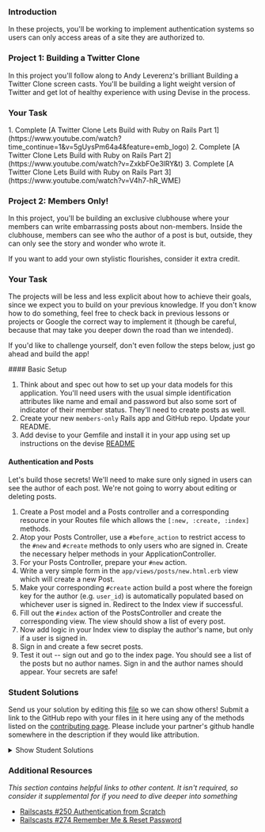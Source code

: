 ### Introduction

In these projects, you'll be working to implement authentication systems so users can only access areas of a site they are authorized to.

### Project 1: Building a Twitter Clone

In this project you'll follow along to Andy Leverenz's brilliant Building a Twitter Clone screen casts. You'll be building a light weight version of Twitter and get lot of healthy experience with using Devise in the process.

### Your Task

<div class="lesson-content__panel" markdown="1">
  1. Complete [A Twitter Clone Lets Build with Ruby on Rails Part 1](https://www.youtube.com/watch?time_continue=1&v=5gUysPm64a4&feature=emb_logo)
  2. Complete [A Twitter Clone Lets Build with Ruby on Rails Part 2](https://www.youtube.com/watch?v=ZxkbFOe3lRY&t)
  3. Complete [A Twitter Clone Lets Build with Ruby on Rails Part 3](https://www.youtube.com/watch?v=V4h7-hR_WME)
</div>

### Project 2: Members Only!

In this project, you'll be building an exclusive clubhouse where your members can write embarrassing posts about non-members.  Inside the clubhouse, members can see who the author of a post is but, outside, they can only see the story and wonder who wrote it.

If you want to add your own stylistic flourishes, consider it extra credit.

### Your Task

The projects will be less and less explicit about how to achieve their goals, since we expect you to build on your previous knowledge.  If you don't know how to do something, feel free to check back in previous lessons or projects or Google the correct way to implement it (though be careful, because that may take you deeper down the road than we intended).

If you'd like to challenge yourself, don't even follow the steps below, just go ahead and build the app!

<div class="lesson-content__panel" markdown="1">
#### Basic Setup

1. Think about and spec out how to set up your data models for this application.  You'll need users with the usual simple identification attributes like name and email and password but also some sort of indicator of their member status.  They'll need to create posts as well.
2. Create your new `members-only` Rails app and GitHub repo.  Update your README.
3. Add devise to your Gemfile and install it in your app using set up instructions on the devise [README](https://github.com/heartcombo/devise)

#### Authentication and Posts

Let's build those secrets!  We'll need to make sure only signed in users can see the author of each post.  We're not going to worry about editing or deleting posts.

1. Create a Post model and a Posts controller and a corresponding resource in your Routes file which allows the `[:new, :create, :index]` methods.
2. Atop your Posts Controller, use a `#before_action` to restrict access to the `#new` and `#create` methods to only users who are signed in. Create the necessary helper methods in your ApplicationController.
3. For your Posts Controller, prepare your `#new` action.
4. Write a very simple form in the `app/views/posts/new.html.erb` view which will create a new Post.
5. Make your corresponding `#create` action build a post where the foreign key for the author (e.g. `user_id`) is automatically populated based on whichever user is signed in.  Redirect to the Index view if successful.
6. Fill out the `#index` action of the PostsController and create the corresponding view.  The view should show a list of every post.
7. Now add logic in your Index view to display the author's name, but only if a user is signed in.
8. Sign in and create a few secret posts.
9. Test it out -- sign out and go to the index page.  You should see a list of the posts but no author names.  Sign in and the author names should appear.  Your secrets are safe!


</div>

### Student Solutions
Send us your solution by editing this [file](https://github.com/TheOdinProject/curriculum/blob/master/rails_programming/forms_and_authentication/project_auth.md) so we can show others! Submit a link to the GitHub repo with your files in it here using any of the methods listed on the [contributing page](http://github.com/TheOdinProject/curriculum/blob/master/contributing.md).  Please include your partner's github handle somewhere in the description if they would like attribution.

<details markdown="block">
  <summary> Show Student Solutions </summary>

* Add your solution below this line!
* [James's Solution](https://github.com/jegrieve/Members-Only)
* [Haroon Abdulrazaq's Solution](https://github.com/Haroonabdulrazaq/members-only)
* [Tilda Udufo's Solution](https://github.com/TildaDares/members-only) - [View in Browser](https://infinite-eyrie-03989.herokuapp.com/)
* [Kfollen93's Solution](https://github.com/Kfollen93/members-only)
* [Darren's Solution](https://github.com/DarrenLo0530/exclusive-chat)
* [Mikey Esteban's Solution](https://github.com/Mikey-Esteban/members-only) - [View in Browser](https://enigmatic-shelf-87497.herokuapp.com/)
* [Axel Lopez's Solution](https://github.com/lopezaxel/members-only)
* [Sam Eff's Solution](https://github.com/SamEff/members-only)
* [Uduak Essien's Solution](https://github.com/acushlakoncept/members-only) - [View in Browser](https://twitarclone.herokuapp.com/)
* [JvPelai's Solution](https://github.com/JvPelai/weirdo-club) - [Heroku](https://sheltered-sea-61489.herokuapp.com/)
* [Saul-Good-Homie's](https://github.com/Saul-Good-Homie/SkolBook) - [View in Browser](https://tranquil-castle-04083.herokuapp.com/)
* [irlgabriel's Solution](https://github.com/irlgabriel/members_only) - [View in Browser](https://vast-falls-60285.herokuapp.com/)
* [Christian's Solution](https://github.com/rueeazy/members-only)
* [jodokusquack's Solution](https://github.com/jodokusquack/members-only)
* [Grant Cottle's Solution](https://github.com/grantmaster89/members_only) - [Heroku](https://agile-anchorage-41907.herokuapp.com/)
* [Nestor-c's Solution](https://github.com/nestor-c/Clubhouse)
* [Olugbade Olalekan's Solution](https://github.com/gbadesimple/members-only)
* [Lucas Bide's Solution](https://github.com/Lucas-Bide/members-only)
* [Run After's Solution](https://github.com/run-after/members-only)
* [leetie's Solution](https://github.com/leetie/members_only)
* [CodingCop's Solution](https://github.com/cleve703/members-only)
* [Powei94's Solution](https://github.com/powei94/members-only) - [View in Browser](https://enigmatic-headland-51358.herokuapp.com/)
* [Duarte's Solution](https://github.com/Duartemartins/auth)
* [Jose Salvador's Solution](https://github.com/Jsalvadorpp/members-only)
* [Joshua Aldridge's Solution](https://github.com/JFAldridge/members-only) - [Heroku](https://polar-mountain-42157.herokuapp.com/)
* [Leo Holanda's Solution](https://github.com/leo-holanda/members-only) - [Heroku](https://boiling-hamlet-71286.herokuapp.com/)
* [Nasser Abachi's Solution](https://github.com/abachi/clubhouse) - [Heroku](https://abachidev-clubhouse.herokuapp.com/)
* [Ian's Solution](https://github.com/IanMKesler/members-only)
* [Rudi Boshoff's Solution](https://github.com/RudiBoshoff/members-only)
* [Braxton Lemmon's Solution](https://github.com/braxtonlemmon/members-only) - [Heroku](https://hidden-headland-49130.herokuapp.com/)
* [Kevin Vuong's Solution](https://github.com/fffear/members_only)
* [Dennis Cope's Solution](https://github.com/coped/members-only) - [View in Browser](https://obscure-anchorage-03692.herokuapp.com)
* [Learnsometing's Solution](https://github.com/learnsometing/Rails-members_only)
* [Simon Tharby's Solution](https://github.com/jinjagit/members_only) - [View in Browser](https://safe-falls-96496.herokuapp.com)
* [Jason McKee's Solution](https://github.com/jttmckee/members-only)
* [prw001's Solution](https://github.com/prw001/members_only)
* [Donald Coleman's Solution](https://bitbucket.org/drc000/members-only/src/master/) - [View in Browser](https://aqueous-mesa-83253.herokuapp.com/)
* [Max Garber's Solution](https://github.com/bubblebooy/members-only)
* [Btreim's Solution](https://github.com/btreim/members-only)
* [0zra's Solution](https://github.com/0zra/members-only)
* [Roman Alenskiy's Solution] (Mobile-friendly) [GitHub](https://github.com/romalenskiy/secret_lodge) / [Heroku](https://secret-lodge.herokuapp.com/)
* [Javier Machin's Solution](https://github.com/Javier-Machin/members-only)
* [theghall's Solution](https://github.com/theghall/odin-members-only.git)
* [Jmooree30's Solution](https://github.com/jmooree30/members_only.git) - [View in Browser](https://sheltered-chamber-33561.herokuapp.com/)
* [Coconatsuki's Solution](https://github.com/coconatsuki/members-only-clubhouse) - [View in Browser](https://members-only-club.herokuapp.com/)
* [Clayton Sweeten's Solution](https://github.com/cjsweeten101/members-only)
* [Jonathan Yiv's Solution](https://github.com/JonathanYiv/members-only), [Heroku](https://hidden-bastion-41826.herokuapp.com/)
* [Nikolay Dyulgerov's Solution](https://github.com/NicolayD/members-only)
* [nmac's Solution](https://github.com/nmacawile/members-only) - [Heroku](https://fathomless-woodland-93412.herokuapp.com/)
* [ToTenMilan's Solution](https://github.com/ToTenMilan/the_odin_project/tree/master/rails/clubhouse) - [View in browser](https://milan-clubhouse.herokuapp.com)
* [holdercp's Solution](https://github.com/holdercp/members-only) - [View in broswer](https://quiet-plateau-84678.herokuapp.com)
* [jfonz's Solution](https://github.com/jfonz412/members-only) - [View in browser](https://glacial-basin-26789.herokuapp.com/posts)
* [yilmazgunalp's Solution](https://github.com/yilmazgunalp/members-only)
* [Orlando's Solution](https://github.com/orlandodan14/Ruby-on-Rails/tree/master/Members_only)|[View in browser](https://owmembersonly.herokuapp.com/)
* [Ayushka's Solution](https://github.com/ayushkamadji/members-only)|[View in browser](https://salty-river-87868.herokuapp.com/)
* [leosoaivan's Solution](https://github.com/leosoaivan/TOP_ror_members_only)
* [John Phelps's Solution](https://github.com/jphelps413/odin-rails-members-only) - [View in browser](https://jphelps413-rails-members-only.herokuapp.com/)
* [Jib's Solution](https://github.com/NuclearMachine/members-only) - [live website!](https://afternoon-brook-94094.herokuapp.com/)
* [Austin's Solution](https://github.com/CouchofTomato/members_only/tree/master/members-only)
* [Dylan's Solution](https://github.com/resputin/the_odin_project/tree/master/Rails/members_only)
* [Jamie's Solution](https://github.com/Jberczel/odin-projects/tree/master/members-only) - [walkthrough](http://jberczel.github.io/members-only-walkthrough/)
* [Marina Sergeyeva's Solution](https://github.com/imousterian/OdinProject/tree/master/Project3_Authentication)
* [Donald's Solution](https://github.com/donaldali/odin-rails/tree/master/members-only)
* [TomTom's Solution](https://github.com/tim5046/projectOdin/tree/master/Rails/membersOnly/members-only)
* [Jonathan's Solution](https://github.com/faulk49/members-only)
* [Adrian Badarau's Solution](https://github.com/adrianbadarau/Gossip-Club)
* [Erithair's Solution](https://github.com/N19270/members-only) - [View in browser](https://members-only.herokuapp.com/)
* [Vidul's Solution](https://github.com/viparthasarathy/members-only)
* [Kate McFaul's Solution](https://github.com/craftykate/odin-project/tree/master/Chapter_04-Advanced_Rails/members-only) - [View in browser](https://members-only-sample-blog.herokuapp.com)
* [Nikola Čvorović's Solution](https://github.com/cvorak/members-only)
* [Jason Matthews' Solution](https://github.com/fo0man/members-only)
* [Sasikala's Solution](https://github.com/Sasikala-Ravichandran/clubhouse)
* [Dominik Stodolny's Solution](https://github.com/dstodolny/members-only)
* [Lara Finnegan's Solution](https://github.com/lcf0285/members-only)
* [Kevin Mulhern's Solution](https://github.com/KevinMulhern/members-only) - [View in browser](https://mysterious-tundra-4233.herokuapp.com/)
* [Frank Peelen's Solution](https://github.com/FrankPeelen/members-only)
* [Jeremy Mauzy's Solution](https://github.com/apositivejam/the_odin_project/tree/master/members_only)
* [AtActionPark's Solution](https://github.com/AtActionPark/odin_members_only) - [View in browser](https://serene-sands-9936.herokuapp.com/)
* [dchen71's Solution](https://github.com/dchen71/members-only)
* [Matias Pan's Solution](https://github.com/kriox26/members-only) - [View in browser](https://stark-dawn-4299.herokuapp.com/)
* [Tomislav Mikulin's Solution](https://github.com/MrKindle85/members-only)
* [Dan Hoying's Solution](https://github.com/danhoying/members_only)
* [Florian Mainguy's Solution](https://github.com/florianmainguy/theodinproject/tree/master/rails/members-only)
* [Aviv Levinsky's Solution](https://github.com/pugsiman/members-only) - [View in browser](https://guarded-brook-9440.herokuapp.com/)
* [Hassan Mahmoud's Solution](https://github.com/HassanTC/members-only) - [View in browser](https://sleepy-citadel-6281.herokuapp.com/)
* [Radi Totev's Solution](https://github.com/raditotev/members-only)
* [cdouglass's Solution](https://github.com/cdouglass/odin-project-exercises/tree/master/rails/members-only)
* [srashidi's Solution](https://github.com/srashidi/Authentication/tree/master/members-only)
* [Luke Walker's Solution](https://github.com/ubershibs/rails_course/tree/master/members-only)
* [Scott Bobbitt's Solution](https://github.com/sco-bo/members_only)
* [Max Gallant's Solution](https://github.com/mcgalcode/members-only) - [View in browser](https://grapefruitonly.herokuapp.com/)
* [Miguel Herrera's Solution](https://github.com/migueloherrera/members-only)
* [James Brooks's Solution](https://github.com/jhbrooks/members-only) - [View in browser](https://powerful-bastion-24693.herokuapp.com/)
* [Matt Velez's Solution](https://github.com/Timecrash/rails-projects/tree/master/members-only)
* [Sander Schepens's Solution](https://github.com/schepens83/theodinproject.com/tree/master/rails/project8--members-only!/members-only)
* [Akshay Bharwani's Solution](https://github.com/akshaybharwani/members-only)
* [Mateo Mejia's Solution](https://github.com/mateomgj/rails_authentication_project) - [View in browser](https://enigmatic-reef-29029.herokuapp.com/)
* [Fabricio Carrara's Solution](https://github.com/fcarrara/members-only) - [View in browser](https://members-only-rails.herokuapp.com)
* [Stefan (Cyprium)'s Solution](https://github.com/dev-cyprium/members-only) - [View in browser](https://members-only-dest.herokuapp.com/)
* [Deepak's Solution](https://github.com/Deepak5050/members-only.git) - [View in browser](https://dpoo-members-only.herokuapp.com/)
* [Earth35's Solution](https://github.com/Earth35/members_only) - [View in browser](https://limitless-waters-94136.herokuapp.com/)
* [Shala Qweghen's Solution](https://github.com/ShalaQweghen/members_only) - [View in browser](https://mysterious-reef-42520.herokuapp.com/)
* [chrisnorwood's Solution](https://github.com/chrisnorwood/members-only) - [View in browser](https://members-only-top.herokuapp.com/)
* [Jiazhi Guo's Solution](https://github.com/jerrykuo7727/members-only) - [View in browser](https://members-only-by-jiazhi.herokuapp.com/)
* [Amrr Bakry's Solution](https://github.com/Amrrbakry/rails_the_odin_project/tree/master/members_only) - [View in browser](https://dry-ravine-33949.herokuapp.com/)
* [David Chapman's Solution](https://github.com/davidchappy/odin_training_projects/tree/master/members-only) - [View in browser](https://polar-fjord-78673.herokuapp.com/)
* [Mateusz Staszczyk's Solution](https://github.com/sleaz0id/members-only)
* [DV's Solution](https://github.com/dvislearning/members-only) - [View in browser](https://fathomless-reef-68078.herokuapp.com/)
* [Dckwong's Solution](https://github.com/dckwong/members-only) - [View in browser](https://membersonly.herokuapp.com/)
* [Sophia Wu's Solution](https://github.com/SophiaLWu/members-only) - [View in browser](https://salty-mesa-44756.herokuapp.com/)
* [at0micr3d's Solution](https://github.com/at0micr3d/members-only) - [View in browser](https://floating-atoll-55409.herokuapp.com/)
* [Samuel Langenfeld's Solution](https://github.com/SamuelLangenfeld/members_only) - [View in browser](https://langenfeld-members-only.herokuapp.com/)
* [Tom Westerhout's Solution](https://github.com/TomWesterhout/Members_only) - [View in browser](https://membersonly-170388.herokuapp.com/)
* [Luján's Fernaud Solution](https://github.com/lujanfernaud/menbaa) - [View in browser](https://menbaa.herokuapp.com/)
* [Pat's Solution](https://github.com/Pat878/members_only)
* [Francisco's Solution](https://github.com/fcarlosdev/the_odin_project/tree/master/members-only)
* [Punnadittr's Solution](https://github.com/punnadittr/members-only) - [View in browser](https://lovely-mesa-verde-62169.herokuapp.com/)
* [Uy Bình's Solution](https://github.com/uybinh/member-only-odin) - [View in browser](https://member-only-summer.herokuapp.com)
* [Agon's Solution](https://github.com/AgonIdrizi/members-only) - [View in browser](https://serene-hollows-13658.herokuapp.com/)
* [Areeba's Solution](https://github.com/AREEBAISHTIAQ/members-only/tree/master/members-only)
* [Malaika's Solution](https://github.com/malaikaMI/Nobuddies) - [View in browser](https://powerful-savannah-46992.herokuapp.com/)
* [Jamesredux's Solution](https://github.com/Jamesredux/natter) - [View in browser](https://afternoon-coast-37994.herokuapp.com/)
* [ParamagicDev's Solution](https://github.com/ParamagicDev/clubhouse.git)
* [bchalman's Solution](https://github.com/bchalman/members-only)
* [Alex's Solution](https://github.com/alexcorremans/members-only)
* [Brendaneus' Solution](https://theodinprojects.live/courses/ruby-on-rails/projects/members-only)
* [Leila Alderman's Solution](https://github.com/leila-alderman/members-only) - [View in Browser](https://fierce-bayou-19850.herokuapp.com/)
* [JamCry's Solution](https://github.com/jamcry/members-only-app) - [View on Heroku](https://quiet-hamlet-54958.herokuapp.com/)
* [vanny96's Solution](https://github.com/vanny96/clubhouse) - [View on Heroku](https://shrouded-brushlands-95445.herokuapp.com/)
* [themetar's Solution (GitHub)](https://github.com/themetar/members-only-top) - [Live on Heroku](https://mysterious-coast-30783.herokuapp.com/)
* [Nyaga Roy's Solution](https://github.com/RoyNyaga/new_members_blog_odin)
* [Miguel Prada's Solution](https://github.com/mapra99/m-only)
* [Rey van den Berg's Solution](https://github.com/Rey810/members-only-app.git)
* [Sanyogita's Solution](https://github.com/SanyogitaPandit/ruby_on_rails/tree/master/Authentication/members-only)
* [Timework's Solution](https://github.com/Timework/members-only)
* [Bendee's Solution](https://github.com/bendee48/rails-members-only)
* [Robert Suazo's Solution](https://github.com/rsuazo/members-only)
* [Christian Páez's Solutions](https://github.com/christian1894/odin-project-members-only) - [View in Browser](https://members-only-ruby-on-rails.herokuapp.com/)
* [Cameron St. Amant's Solution](https://github.com/CameronStAmant/members-only)
* [clinton wambugu's Solution](https://github.com/kwambugu/members-only)
* [bhenning83's Solution](https://github.com/bhenning83/members-only)
</details>

### Additional Resources

*This section contains helpful links to other content. It isn't required, so consider it supplemental for if you need to dive deeper into something*

* [Railscasts #250 Authentication from Scratch](http://railscasts.com/episodes/250-authentication-from-scratch-revised)
* [Railscasts #274 Remember Me & Reset Password](http://railscasts.com/episodes/274-remember-me-reset-password)
